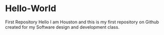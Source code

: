 # Hello-World
First Repository 
Hello I am Houston and this is my first repository on Github created for my Software design and development class. 
